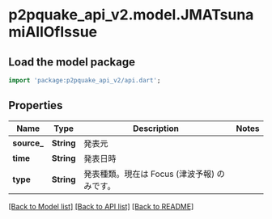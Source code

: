 # p2pquake_api_v2.model.JMATsunamiAllOfIssue

## Load the model package
```dart
import 'package:p2pquake_api_v2/api.dart';
```

## Properties
Name | Type | Description | Notes
------------ | ------------- | ------------- | -------------
**source_** | **String** | 発表元 | 
**time** | **String** | 発表日時 | 
**type** | **String** | 発表種類。現在は Focus (津波予報) のみです。 | 

[[Back to Model list]](../README.md#documentation-for-models) [[Back to API list]](../README.md#documentation-for-api-endpoints) [[Back to README]](../README.md)


